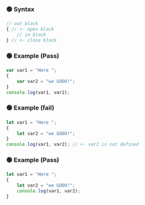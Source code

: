 ### 🟢 Syntax
```JavaScript
// out block
{ // <- open block
    // in block
} // <- close block
```



### 🟢 Example (Pass)
```JavaScript
var var1 = "Here ";
{
    var var2 = "we GOOO!";
}
console.log(var1, var2);
```



### 🟢 Example (fail)
```JavaScript
let var1 = "Here ";
{
    let var2 = "we GOOO!";
}
console.log(var1, var2); // <- var2 is not defined
```



### 🟢 Example (Pass)
```JavaScript
let var1 = "Here ";
{
    let var2 = "we GOOO!";
    console.log(var1, var2);
}
```